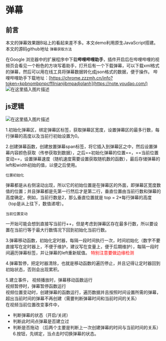 # 弹幕
## 前言
本文的弹幕效果跟B站上的看起来差不多。本文demo利用原生JavaScript搭建。本文的源码github地址
`弹幕获取方法`

在Google 浏览器中的扩展程序中下载**哔哩哔哩助手**，插件开启后在哔哩哔哩的视频页会看见一个粉色的方块写着助手，打开后有一个下载弹幕，可以下载xml格式的弹幕，然后可以用在线工具将弹幕数据转化成json格式的数据，便于操作。
哔哩哔哩助手下载地址：[https://chrome.zzzmh.cn/info?token=kpbnombpnpcffllnianjibmpadjolanh](https://note.youdao.com/)
![在这里插入图片描述](https://img-blog.csdnimg.cn/20200816162920602.png?x-oss-process=image/watermark,type_ZmFuZ3poZW5naGVpdGk,shadow_10,text_aHR0cHM6Ly9ibG9nLmNzZG4ubmV0L3RqbGN5MjAxOQ==,size_16,color_FFFFFF,t_70#pic_center)

js逻辑
---
![在这里插入图片描述](https://img-blog.csdnimg.cn/20200816163002429.png?x-oss-process=image/watermark,type_ZmFuZ3poZW5naGVpdGk,shadow_10,text_aHR0cHM6Ly9ibG9nLmNzZG4ubmV0L3RqbGN5MjAxOQ==,size_16,color_FFFFFF,t_70#pic_center)

1.初始化弹幕区，绑定弹幕区标签，获取弹幕区宽度，设置弹幕区的最多行数，每行弹幕的高度以及当前行初始设置为0。

2.创建弹幕函数，创建放置弹幕span标签，将它插入到弹幕区之中，然后设置弹幕内容颜色获取（传参获取到数据），之后==初始化弹幕的位置==，==当前位置变动==，设置弹幕速度（随机速度需要设置获取随机数的函数），最后存储弹幕的left和width初始的值，以便之后使用。

`位置初始化`

弹幕都是从右侧滚动出现，所以它的初始位置是在弹幕区的外面，即弹幕区宽度数值的位置；并且弹幕都是先第一行然后才是第二行，垂直位置由当前行数和弹幕的高度确定，例如，当前行数是2，那么垂直位置就是 top = 2*每行弹幕的高度（top是从上往下，数值递增）。

`当前位置变动`

一开始可能会想到直接写当前行++，但是考虑到弹幕区存在最多行数，所以要设置在当前行等于最大行数情况下回到初始化当前行数。

3.弹幕移动函数，初始化定时器，每隔一段时间执行一次，时间初始化（数字不要直接写在定时器上，不便于维护，建议写在变量上，便于后期维护），每隔一段时间遍历弹幕标签，并让弹幕的left重新赋值。
<font color = red>特别注意要做边缘检测</font>

4.弹幕暂停，把定时器清除，也就是移动函数的遍历停止，并且记得让定时器回到初始状态，否则会出现累积。

5.建立事件，
视频播放时，弹幕移动函数运行<br>
视频暂停时，弹幕暂停函数运行<br>
视频位置变动时，创建弹幕的函数运行，遍历数据并且按照时间设置所需的弹幕，超出当前时间的弹幕不再创建（需要判断弹幕时间和当前时间的关系）<br>
在视频当前位置改变事件中，<br>
- 判断弹幕的状态（开启/关闭）
- 判断此时间点弹幕是否建立过
- 判断是否拖动
（后两个主要是判断上一次创建弹幕的时间与当前时间的关系）
6.按钮，先绑定，当点击时切换弹幕的状态。
